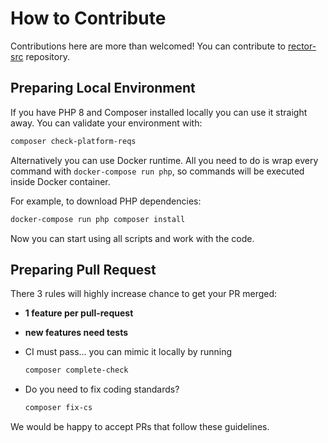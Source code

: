 # How to Contribute

Contributions here are more than welcomed! You can contribute to [rector-src](https://github.com/rectorphp/rector-src) repository.

## Preparing Local Environment

If you have PHP 8 and Composer installed locally you can use it straight away. You can validate your environment with:

```bash
composer check-platform-reqs
```

Alternatively you can use Docker runtime. All you need to do is wrap every command with `docker-compose run php`, so commands will be executed inside Docker container.

For example, to download PHP dependencies:

```bash
docker-compose run php composer install
```

Now you can start using all scripts and work with the code.

## Preparing Pull Request

There 3 rules will highly increase chance to get your PR merged:

- **1 feature per pull-request**
- **new features need tests**
- CI must pass... you can mimic it locally by running

    ```bash
    composer complete-check
    ```

- Do you need to fix coding standards?

    ```bash
    composer fix-cs
    ```

We would be happy to accept PRs that follow these guidelines.
